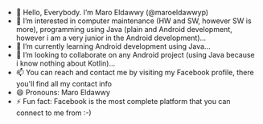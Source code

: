 - 👋 Hello, Everybody. I’m Maro Eldawwy (@maroeldawwyp)
- 👀 I’m interested in computer maintenance (HW and SW, however SW is more), programming using Java (plain and Android development, however i am a very junior in the Android development)...
- 🌱 I’m currently learning Android development using Java...
- 💞️ I’m looking to collaborate on any Android project (using Java because i know nothing about Kotlin)...
- 📫 You can reach and contact me by visiting my Facebook profile, there you'll find all my contact info
- 😄 Pronouns: Maro Eldawwy
- ⚡ Fun fact: Facebook is the most complete platform that you can connect to me from :-)

<!---
maroeldawwyp/maroeldawwyp is a ✨ special ✨ repository because its `README.md` (this file) appears on your GitHub profile.
You can click the Preview link to take a look at your changes.
--->
